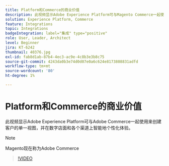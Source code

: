 ```yaml
---
title: Platform和Commerce的商业价值
description: 此视频显示Adobe Experience Platform可与Magento Commerce一起使用来创建客户的单一视图，并在数字店面和各个渠道上智能地个性化体验。
solution: Experience Platform, Commerce
feature: Integrations
topic: Integrations
badgeIntegration: label="集成" type="positive"
role: User, Leader, Architect
level: Beginner
jira: KT-6242
thumbnail: 40376.jpg
exl-id: fab8d1ab-87b4-4ec3-ac9e-4c8b3e3b8c75
source-git-commit: 4243da0b3e74d0d07e0a6c624e8173808831adfd
workflow-type: tm+mt
source-wordcount: '80'
ht-degree: 1%

---
```


# Platform和Commerce的商业价值

此视频显示Adobe Experience Platform可与Adobe Commerce一起使用来创建客户的单一视图，并在数字店面和各个渠道上智能地个性化体验。

>[!NOTE]
>
> Magento现在称为Adobe Commerce

>[!VIDEO](https://video.tv.adobe.com/v/40376?learn=on)

